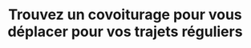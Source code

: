 ---
layout: home
scripts:
    - src: "./frontend_build/bundle.js"
      defer: true
      crossorigin: "anonymous"
styles:
  - href: "./frontend_build/bundle.css"

title: Trouvez un covoiturage pour vous déplacer pour vos trajets réguliers
title-img: "/images/logo-azurcomobi-vertical.png"
---